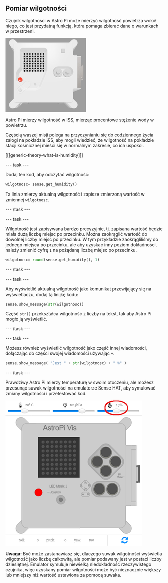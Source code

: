 ## Pomiar wilgotności

Czujnik wilgotności w Astro Pi może mierzyć wilgotność powietrza wokół niego, co jest przydatną funkcją, która pomaga zbierać dane o warunkach w przestrzeni.

![Emulator Trinket Sense HAT uruchamiający przykładowy program, który przewija wartość wilgotności po matrycy LED białymi literami](images/M0_3.gif)

Astro Pi mierzy wilgotność w ISS, mierząc procentowe stężenie wody w powietrzu.

Częścią waszej misji polega na przyczynianiu się do codziennego życia załogi na pokładzie ISS, aby mogli wiedzieć, że wilgotność na pokładzie stacji kosmicznej mieści się w normalnym zakresie, co ich uspokoi.

[[[generic-theory-what-is-humidity]]]

--- task ---

Dodaj ten kod, aby odczytać wilgotność:

```python
wilgotnosc= sense.get_humidity()
```

Ta linia zmierzy aktualną wilgotność i zapisze zmierzoną wartość w zmiennej `wilgotnosc`.

--- /task ---

--- task ---

Wilgotność jest zapisywana bardzo precyzyjnie, tj. zapisana wartość będzie miała dużą liczbę miejsc po przecinku. Można zaokrąglić wartość do dowolnej liczby miejsc po przecinku. W tym przykładzie zaokrągliliśmy do jednego miejsca po przecinku, ale aby uzyskać inny poziom dokładności, należy zmienić cyfrę `1` na pożądaną liczbę miejsc po przecinku.

```python
wilgotnosc= round(sense.get_humidity(), 1)
```

--- /task ---

--- task ---

Aby wyświetlić aktualną wilgotność jako komunikat przewijający się na wyświetlaczu, dodaj tą linijkę kodu:

```python
sense.show_message(str(wilgotnosc))
```

Część `str()` przekształca wilgotność z liczby na tekst, tak aby Astro Pi mogło ją wyświetlić.

--- /task ---

--- task ---

Możesz również wyświetlić wilgotność jako część innej wiadomości, dołączając do części swojej wiadomości używając `+`.

```python
sense.show_message( "Jest " + str(wilgotnosc) + " %" )
```

--- /task ---

Prawdziwy Astro Pi mierzy temperaturę w swoim otoczeniu, ale możesz przesunąć suwak wilgotności na emulatorze Sense HAT, aby symulować zmiany wilgotności i przetestować kod.

![Opisany zrzut ekranu emulatora Sense HAT z okienkiem kodu po lewej stronie i emulatorem po prawej stronie. Suwak służący do regulacji wilgotności jest zakreślony w prawym górnym rogu](images/humidity-slider.png)

**Uwaga:** Być może zastanawiasz się, dlaczego suwak wilgotności wyświetla wilgotność jako liczbę całkowitą, ale pomiar podawany jest w postaci liczby dziesiętnej. Emulator symuluje niewielką niedokładność rzeczywistego czujnika, więc uzyskany pomiar wilgotności może być nieznacznie większy lub mniejszy niż wartość ustawiona za pomocą suwaka.
